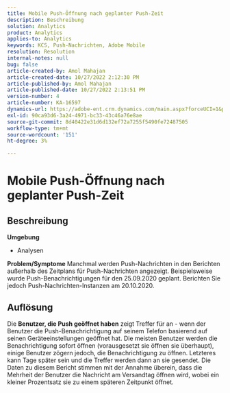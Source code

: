 ```yaml
---
title: Mobile Push-Öffnung nach geplanter Push-Zeit
description: Beschreibung
solution: Analytics
product: Analytics
applies-to: Analytics
keywords: KCS, Push-Nachrichten, Adobe Mobile
resolution: Resolution
internal-notes: null
bug: false
article-created-by: Amol Mahajan
article-created-date: 10/27/2022 2:12:30 PM
article-published-by: Amol Mahajan
article-published-date: 10/27/2022 2:13:51 PM
version-number: 4
article-number: KA-16597
dynamics-url: https://adobe-ent.crm.dynamics.com/main.aspx?forceUCI=1&pagetype=entityrecord&etn=knowledgearticle&id=776f6962-0156-ed11-bba2-6045bd006793
exl-id: 90ca93d6-3a24-4971-bc33-43c46a76e8ae
source-git-commit: 8d40422e31d6d132ef72a7255f5490fe72487505
workflow-type: tm+mt
source-wordcount: '151'
ht-degree: 3%

---
```


# Mobile Push-Öffnung nach geplanter Push-Zeit

## Beschreibung

<b>Umgebung</b>
- Analysen

<b>Problem/Symptome</b>
Manchmal werden Push-Nachrichten in den Berichten außerhalb des Zeitplans für Push-Nachrichten angezeigt. Beispielsweise wurde Push-Benachrichtigungen für den 25.09.2020 geplant. Berichten Sie jedoch Push-Nachrichten-Instanzen am 20.10.2020.


## Auflösung


Die <b>Benutzer, die Push geöffnet haben</b> zeigt Treffer für an - wenn der Benutzer die Push-Benachrichtigung auf seinem Telefon basierend auf seinen Geräteeinstellungen geöffnet hat. Die meisten Benutzer werden die Benachrichtigung sofort öffnen (vorausgesetzt sie öffnen sie überhaupt), einige Benutzer zögern jedoch, die Benachrichtigung zu öffnen. Letzteres kann Tage später sein und die Treffer werden dann an sie gesendet. Die Daten zu diesem Bericht stimmen mit der Annahme überein, dass die Mehrheit der Benutzer die Nachricht am Versandtag öffnen wird, wobei ein kleiner Prozentsatz sie zu einem späteren Zeitpunkt öffnet.
